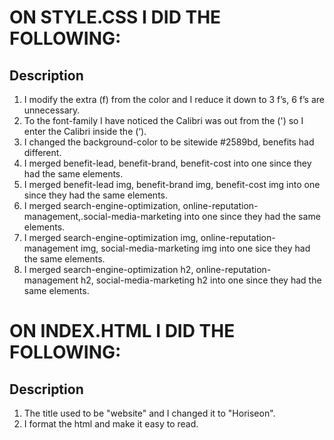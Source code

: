 # ON STYLE.CSS I DID THE FOLLOWING:

## Description

1. I modify the extra (f) from the color and I reduce it down to 3 f’s, 6 f’s are unnecessary.
2. To the font-family I have noticed the Calibri was out from the (') so I enter the Calibri inside the (‘).
3. I changed the background-color to be sitewide #2589bd, benefits had different.
4. I merged benefit-lead, benefit-brand, benefit-cost into one since they had the same elements.
5. I merged benefit-lead img, benefit-brand img, benefit-cost img into one since they had the same elements.
6. I merged search-engine-optimization, online-reputation-management,.social-media-marketing into one since they had the same elements.
7. I merged search-engine-optimization img, online-reputation-management img, social-media-marketing img into one sice they had the same elements.
8. I merged search-engine-optimization h2, online-reputation-management h2, social-media-marketing h2 into one since they had the same elements.

# ON INDEX.HTML I DID THE FOLLOWING:

## Description

1. The title used to be "website" and I changed it to "Horiseon".
2. I format the html and make it easy to read.
